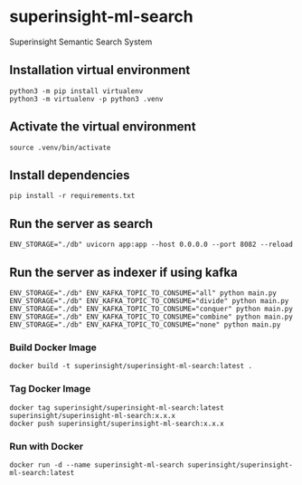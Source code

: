 # superinsight-ml-search
Superinsight Semantic Search System


## Installation virtual environment
```
python3 -m pip install virtualenv
python3 -m virtualenv -p python3 .venv
```

## Activate the virtual environment
```
source .venv/bin/activate
```

## Install dependencies
```
pip install -r requirements.txt
```

## Run the server as search
```
ENV_STORAGE="./db" uvicorn app:app --host 0.0.0.0 --port 8082 --reload
```

## Run the server as indexer if using kafka 
```
ENV_STORAGE="./db" ENV_KAFKA_TOPIC_TO_CONSUME="all" python main.py
ENV_STORAGE="./db" ENV_KAFKA_TOPIC_TO_CONSUME="divide" python main.py
ENV_STORAGE="./db" ENV_KAFKA_TOPIC_TO_CONSUME="conquer" python main.py
ENV_STORAGE="./db" ENV_KAFKA_TOPIC_TO_CONSUME="combine" python main.py
ENV_STORAGE="./db" ENV_KAFKA_TOPIC_TO_CONSUME="none" python main.py
```

### Build Docker Image
```
docker build -t superinsight/superinsight-ml-search:latest .
```

### Tag Docker Image
```
docker tag superinsight/superinsight-ml-search:latest superinsight/superinsight-ml-search:x.x.x
docker push superinsight/superinsight-ml-search:x.x.x
```

### Run with Docker
```
docker run -d --name superinsight-ml-search superinsight/superinsight-ml-search:latest
```